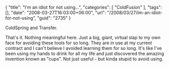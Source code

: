 {
	"title": "I'm an idiot for not using...",
	"categories": [
		"ColdFusion"
	],
	"tags": [],
	"date": "2008-03-27T16:03:00+06:00",
	"url": "/2008/03/27/Im-an-idiot-for-not-using",
	"guid": "2735"
}

ColdSpring and Transfer.

That's it. Nothing meaningful here. Just a big, giant, virtual slap to my own face for avoiding these tools for so long. They are in use at my current contract and I can't believe  I avoided learning them for so long. It's like I've been using my hands to drink for all my life and just discovered the amazing invention known as "cups". Not just useful - but kinda stupid to avoid using.